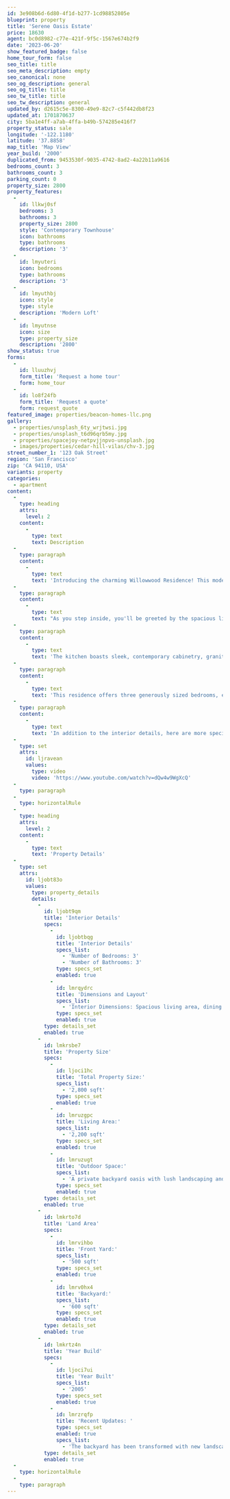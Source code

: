 ```yaml
---
id: 3e908b6d-6d80-4f1d-b277-1cd98852805e
blueprint: property
title: 'Serene Oasis Estate'
price: 18630
agent: bc0d8982-c77e-421f-9f5c-1567e674b2f9
date: '2023-06-20'
show_featured_badge: false
home_tour_form: false
seo_title: title
seo_meta_description: empty
seo_canonical: none
seo_og_description: general
seo_og_title: title
seo_tw_title: title
seo_tw_description: general
updated_by: d2615c5e-8300-49e9-82c7-c5f442db8f23
updated_at: 1701870637
city: 5ba1e4ff-a7ab-4ffa-b49b-574285e416f7
property_status: sale
longitude: '-122.1180'
latitude: '37.8858'
map_title: 'Map View'
year_build: '2000'
duplicated_from: 9453530f-9035-4742-8ad2-4a22b11a9616
bedrooms_count: 3
bathrooms_count: 3
parking_count: 0
property_size: 2800
property_features:
  -
    id: llkwj0sf
    bedrooms: 3
    bathrooms: 3
    property_size: 2800
    style: 'Contemporary Townhouse'
    icon: bathrooms
    type: bathrooms
    description: '3'
  -
    id: lmyuteri
    icon: bedrooms
    type: bathrooms
    description: '3'
  -
    id: lmyuthbj
    icon: style
    type: style
    description: 'Modern Loft'
  -
    id: lmyutnse
    icon: size
    type: property_size
    description: '2800'
show_status: true
forms:
  -
    id: lluuzhvj
    form_title: 'Request a home tour'
    form: home_tour
  -
    id: lo8f24fb
    form_title: 'Request a quote'
    form: request_quote
featured_image: properties/beacon-homes-llc.png
gallery:
  - properties/unsplash_6ty_wrjtwsi.jpg
  - properties/unsplash_t6d96qrb5my.jpg
  - properties/spacejoy-netpvjjnpvo-unsplash.jpg
  - images/properties/cedar-hill-vilas/chv-3.jpg
street_number_1: '123 Oak Street'
region: 'San Francisco'
zip: 'CA 94110, USA'
variants: property
categories:
  - apartment
content:
  -
    type: heading
    attrs:
      level: 2
    content:
      -
        type: text
        text: Description
  -
    type: paragraph
    content:
      -
        type: text
        text: 'Introducing the charming Willowwood Residence! This modern townhouse, built in 2005, is now available for sale. Nestled in the heart of San Francisco, this property offers a perfect blend of comfort and style.'
  -
    type: paragraph
    content:
      -
        type: text
        text: "As you step inside, you'll be greeted by the spacious living area with abundant natural light, thanks to the large windows that grace the home. The open-concept design seamlessly connects the living room, dining area, and kitchen, creating an ideal space for both relaxation and entertainment."
  -
    type: paragraph
    content:
      -
        type: text
        text: 'The kitchen boasts sleek, contemporary cabinetry, granite countertops, and stainless steel appliances, making it a haven for aspiring chefs.'
  -
    type: paragraph
    content:
      -
        type: text
        text: 'This residence offers three generously sized bedrooms, each with ample closet space. The master bedroom features an en-suite bathroom with a luxurious soaking tub, perfect for unwinding after a long day.'
  -
    type: paragraph
    content:
      -
        type: text
        text: 'In addition to the interior details, here are more specifications:'
  -
    type: set
    attrs:
      id: ljravean
      values:
        type: video
        video: 'https://www.youtube.com/watch?v=dQw4w9WgXcQ'
  -
    type: paragraph
  -
    type: horizontalRule
  -
    type: heading
    attrs:
      level: 2
    content:
      -
        type: text
        text: 'Property Details'
  -
    type: set
    attrs:
      id: ljobt83o
      values:
        type: property_details
        details:
          -
            id: ljobt9qm
            title: 'Interior Details'
            specs:
              -
                id: ljobtbqg
                title: 'Interior Details'
                specs_list:
                  - 'Number of Bedrooms: 3'
                  - 'Number of Bathrooms: 3'
                type: specs_set
                enabled: true
              -
                id: lmrqydrc
                title: 'Dimensions and Layout'
                specs_list:
                  - 'Interior Dimensions: Spacious living area, dining room, and kitchen with a total of 2,200 sq ft of interior space.'
                type: specs_set
                enabled: true
            type: details_set
            enabled: true
          -
            id: lmkrsbe7
            title: 'Property Size'
            specs:
              -
                id: ljoci1hc
                title: 'Total Property Size:'
                specs_list:
                  - '2,800 sqft'
                type: specs_set
                enabled: true
              -
                id: lmruzgpc
                title: 'Living Area:'
                specs_list:
                  - '2,200 sqft'
                type: specs_set
                enabled: true
              -
                id: lmruzugt
                title: 'Outdoor Space:'
                specs_list:
                  - 'A private backyard oasis with lush landscaping and a patio perfect for outdoor gatherings.'
                type: specs_set
                enabled: true
            type: details_set
            enabled: true
          -
            id: lmkrto7d
            title: 'Land Area'
            specs:
              -
                id: lmrvihbo
                title: 'Front Yard:'
                specs_list:
                  - '500 sqft'
                type: specs_set
                enabled: true
              -
                id: lmrv0hx4
                title: 'Backyard:'
                specs_list:
                  - '600 sqft'
                type: specs_set
                enabled: true
            type: details_set
            enabled: true
          -
            id: lmkrtz4n
            title: 'Year Build'
            specs:
              -
                id: ljoci7ui
                title: 'Year Built'
                specs_list:
                  - '2005'
                type: specs_set
                enabled: true
              -
                id: lmrzrqfp
                title: 'Recent Updates: '
                type: specs_set
                enabled: true
                specs_list:
                  - 'The backyard has been transformed with new landscaping, and the kitchen has been recently renovated with upgraded appliances and fixtures.'
            type: details_set
            enabled: true
  -
    type: horizontalRule
  -
    type: paragraph
---
```

